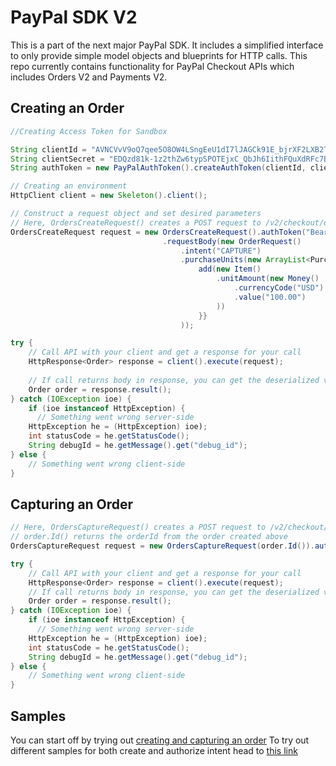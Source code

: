 # PayPal SDK V2

This is a part of the next major PayPal SDK. It includes a simplified interface to only provide simple model objects and blueprints for HTTP calls. This repo currently contains functionality for PayPal Checkout APIs which includes Orders V2 and Payments V2.

## Creating an Order

```java
//Creating Access Token for Sandbox

String clientId = "AVNCVvV9oQ7qee5O8OW4LSngEeU1dI7lJAGCk91E_bjrXF2LXB2TK2ICXQuGtpcYSqs4mz1BMNQWuso1";
String clientSecret = "EDQzd81k-1z2thZw6typSPOTEjxC_QbJh6IithFQuXdRFc7BjVht5rQapPiTaFt5RC-HCa1ir6mi-H5l";
String authToken = new PayPalAuthToken().createAuthToken(clientId, clientSecret);

// Creating an environment
HttpClient client = new Skeleton().client();

// Construct a request object and set desired parameters
// Here, OrdersCreateRequest() creates a POST request to /v2/checkout/orders
OrdersCreateRequest request = new OrdersCreateRequest().authToken("Bearer " + authToken)
                                  .requestBody(new OrderRequest()
                                      .intent("CAPTURE")
                                      .purchaseUnits(new ArrayList<PurchaseUnitRequest> () {{
                                          add(new Item()
                                              .unitAmount(new Money()
                                                  .currencyCode("USD")
                                                  .value("100.00")
                                              )) 
                                          }}
                                      ));

try {
    // Call API with your client and get a response for your call
    HttpResponse<Order> response = client().execute(request);  
    
    // If call returns body in response, you can get the deserialized version by calling result() on the response
    Order order = response.result();
} catch (IOException ioe) {
    if (ioe instanceof HttpException) {
      // Something went wrong server-side
    HttpException he = (HttpException) ioe);
    int statusCode = he.getStatusCode();
    String debugId = he.getMessage().get("debug_id");
} else {
    // Something went wrong client-side
}
```


## Capturing an Order

```java
// Here, OrdersCaptureRequest() creates a POST request to /v2/checkout/orders
// order.Id() returns the orderId from the order created above
OrdersCaptureRequest request = new OrdersCaptureRequest(order.Id()).authToken("Bearer " + authToken);

try {
    // Call API with your client and get a response for your call
    HttpResponse<Order> response = client().execute(request);  
    // If call returns body in response, you can get the deserialized version by calling result() on the response
    Order order = response.result();
} catch (IOException ioe) {
    if (ioe instanceof HttpException) {
      // Something went wrong server-side
    HttpException he = (HttpException) ioe);
    int statusCode = he.getStatusCode();
    String debugId = he.getMessage().get("debug_id");
} else {
    // Something went wrong client-side
}
```
## Samples

You can start off by trying out [creating and capturing an order](/src/test/java/com/paypal/orders/CaptureIntentExamples/RunAll.java)
To try out different samples for both create and authorize intent head to [this link](/src/test/java/com/paypal/orders)
